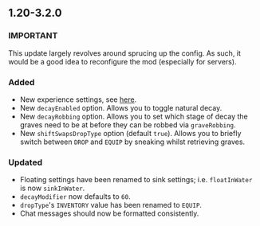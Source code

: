 ## 1.20-3.2.0

### IMPORTANT
This update largely revolves around sprucing up the config. As such, it would be a good idea to reconfigure the mod (especially for servers).

### Added
- New experience settings, see [here](https://github.com/ginsm/forgotten-graves/wiki/Config#experience-settings).
- New `decayEnabled` option. Allows you to toggle natural decay.
- New `decayRobbing` option. Allows you to set which stage of decay the graves need to be at before they can be robbed via `graveRobbing`.
- New `shiftSwapsDropType` option (default `true`). Allows you to briefly switch between `DROP` and `EQUIP` by sneaking whilst retrieving graves.

### Updated
- Floating settings have been renamed to sink settings; i.e. `floatInWater` is now `sinkInWater`.
- `decayModifier` now defaults to `60`.
- `dropType`'s `INVENTORY` value has been renamed to `EQUIP`.
- Chat messages should now be formatted consistently.